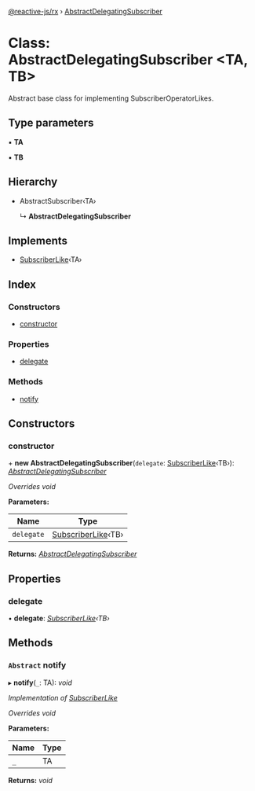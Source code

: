 [@reactive-js/rx](../README.md) › [AbstractDelegatingSubscriber](abstractdelegatingsubscriber.md)

# Class: AbstractDelegatingSubscriber <**TA, TB**>

Abstract base class for implementing SubscriberOperatorLikes.

## Type parameters

▪ **TA**

▪ **TB**

## Hierarchy

* AbstractSubscriber‹TA›

  ↳ **AbstractDelegatingSubscriber**

## Implements

* [SubscriberLike](../interfaces/subscriberlike.md)‹TA›

## Index

### Constructors

* [constructor](abstractdelegatingsubscriber.md#constructor)

### Properties

* [delegate](abstractdelegatingsubscriber.md#delegate)

### Methods

* [notify](abstractdelegatingsubscriber.md#abstract-notify)

## Constructors

###  constructor

\+ **new AbstractDelegatingSubscriber**(`delegate`: [SubscriberLike](../interfaces/subscriberlike.md)‹TB›): *[AbstractDelegatingSubscriber](abstractdelegatingsubscriber.md)*

*Overrides void*

**Parameters:**

Name | Type |
------ | ------ |
`delegate` | [SubscriberLike](../interfaces/subscriberlike.md)‹TB› |

**Returns:** *[AbstractDelegatingSubscriber](abstractdelegatingsubscriber.md)*

## Properties

###  delegate

• **delegate**: *[SubscriberLike](../interfaces/subscriberlike.md)‹TB›*

## Methods

### `Abstract` notify

▸ **notify**(`_`: TA): *void*

*Implementation of [SubscriberLike](../interfaces/subscriberlike.md)*

*Overrides void*

**Parameters:**

Name | Type |
------ | ------ |
`_` | TA |

**Returns:** *void*
